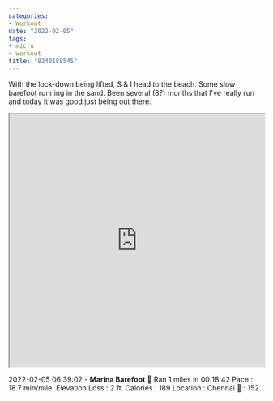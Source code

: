 ```yaml
---
categories:
- Workout
date: "2022-02-05"
tags:
- micro
- workout
title: "8240188545"
---
```


With the lock-down being lifted, S & I head to the beach. Some slow barefoot running in the sand. Been several (8?) months that I've really run and today it was good just being out there.

<iframe src="https://srikanthperinkulam.com/wp-content/uploads/2022/02/activity_8240188545_map.html" width="100%" height="500px">Marina Run</iframe>

2022-02-05 06:39:02 - **Marina Barefoot** 🏃 Ran 1 miles in 00:18:42 Pace : 18.7 min/mile. Elevation Loss : 2 ft. Calories : 189 Location : Chennai 💓 : 152
